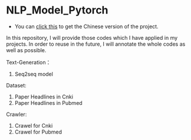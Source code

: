 # NLP_Model_Pytorch
* You can [click this](https://github.com/SHADOWX-frank/NLP_Pytorch_Model_Chinese) to get the Chinese version of the project.

In this repository, I will provide those codes which I have applied in my projects. In order to reuse in the future, I will annotate the whole codes as well as possible.

Text-Generation：
1. Seq2seq model

Dataset:
1. Paper Headlines in Cnki
2. Paper Headlines in Pubmed

Crawler:
1. Crawel for Cnki
2. Crawel for Pubmed
